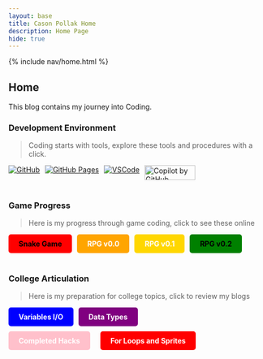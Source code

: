 ```yaml
---
layout: base
title: Cason Pollak Home 
description: Home Page
hide: true
---
```


{% include nav/home.html %}

## Home


This blog contains my journey into Coding.

### Development Environment

> Coding starts with tools, explore these tools and procedures with a click.

<div style="display: flex; flex-wrap: wrap; gap: 10px;">
    <a href="https://github.com/casonpollak/cason_2025">
        <img src="https://img.shields.io/badge/GitHub-181717?style=for-the-badge&logo=github&logoColor=white" alt="GitHub">
    </a>
    <a href="https://casonpollak.github.io/cason_2025/">
        <img src="https://img.shields.io/badge/GitHub%20Pages-327FC7?style=for-the-badge&logo=github&logoColor=white" alt="GitHub Pages">
    </a>
    <a href="https://vscode.dev/">
        <img src="https://img.shields.io/badge/VSCode-007ACC?style=for-the-badge&logo=visual-studio-code&logoColor=white" alt="VSCode">
    </a>
<a href="https://github.com/features/copilot">
    <img src="/home/casonpollak/nighthawk/cason_2025/images/Copilot-by-GitHub.jpg" alt="Copilot by GitHub" width="100" height="28.5">
</a>
</div>

<br>

### Game Progress

> Here is my progress through game coding, click to see these online

<div style="display: flex; flex-wrap: wrap; gap: 10px;">
    <a href="{{site.baseurl}}/snake" style="text-decoration: none;">
        <div style="background-color: red; color: black; padding: 10px 20px; border-radius: 5px; font-weight: bold;">
            Snake Game
        </div>
    </a>
    <a href="{{site.baseurl}}/rpg/" style="text-decoration: none;">
        <div style="background-color: orange; color: white; padding: 10px 20px; border-radius: 5px; font-weight: bold;">
            RPG v0.0
        </div>
    </a>
    <a href="{{site.baseurl}}/rpg/dot1" style="text-decoration: none;">
                <div style="background-color: #FFD700; color: white; padding: 10px 20px; border-radius: 5px; font-weight: bold;">
            RPG v0.1
        </div>
    </a>
    <a href="{{site.baseurl}}/rpg/dot2" style="text-decoration: none;">
        <div style="background-color: green; color: black; padding: 10px 20px; border-radius: 5px; font-weight: bold;">
            RPG v0.2
        </div>
    </a>
</div>

<br>

### College Articulation

> Here is my preparation for college topics, click to review my blogs

<div style="display: flex; flex-wrap: wrap; gap: 10px;">
    <a href="{{site.baseurl}}/csse/javascript/fundamentals/variables" style="text-decoration: none;">
        <div style="background-color: blue; color: white; padding: 10px 20px; border-radius: 5px; font-weight: bold;">
            Variables I/O
        </div>
    </a>
    <a href="{{site.baseurl}}/csse/javascript/fundamentals/data-types/" style="text-decoration: none;">
        <div style="background-color: purple; color: white; padding: 10px 20px; border-radius: 5px; font-weight: bold;">
            Data Types
        </div>
    </a>
<div style="display: flex; flex-wrap: wrap; gap: 10px;">
    <a href="{{site.baseurl}}/hacks" style="text-decoration: none;">
        <div style="background-color: pink; color: white; padding: 10px 20px; border-radius: 5px; font-weight: bold;">
            Completed Hacks
        </div>
<div style="display: flex; flex-wrap: wrap; gap: 10px;">
    <a href="{{{site.baseurl}}/csse/javascript/fundamentals/for-loops" style="text-decoration: none;">
        <div style="background-color: red; color: white; padding: 10px 20px; border-radius: 5px; font-weight: bold;">
            For Loops and Sprites
        </div>